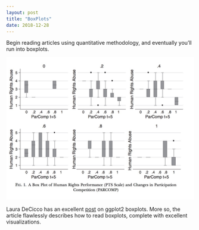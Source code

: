 ```yaml
---
layout: post
title: "BoxPlots"
date: 2018-12-28
---
```

Begin reading articles using quantitative methodology, and eventually you’ll run into boxplots. 

![boxplots](boxplot.jpg)

Laura DeCicco has an excellent [post](https://owi.usgs.gov/blog/boxplots/) on ggplot2 boxplots. More so, the article flawlessly describes how to read boxplots, complete with excellent visualizations.  




